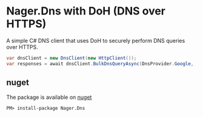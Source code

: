 # Nager.Dns with DoH (DNS over HTTPS)

A simple C# DNS client that uses DoH to securely perform DNS queries over HTTPS.

```cs
var dnsClient = new DnsClient(new HttpClient());
var responses = await dnsClient.BulkDnsQueryAsync(DnsProvider.Google, [new DnsQuestion("google.com", DnsAnswerType.A)]);
```

## nuget

The package is available on [nuget](https://www.nuget.org/packages/Nager.Dns)
```
PM> install-package Nager.Dns
```
